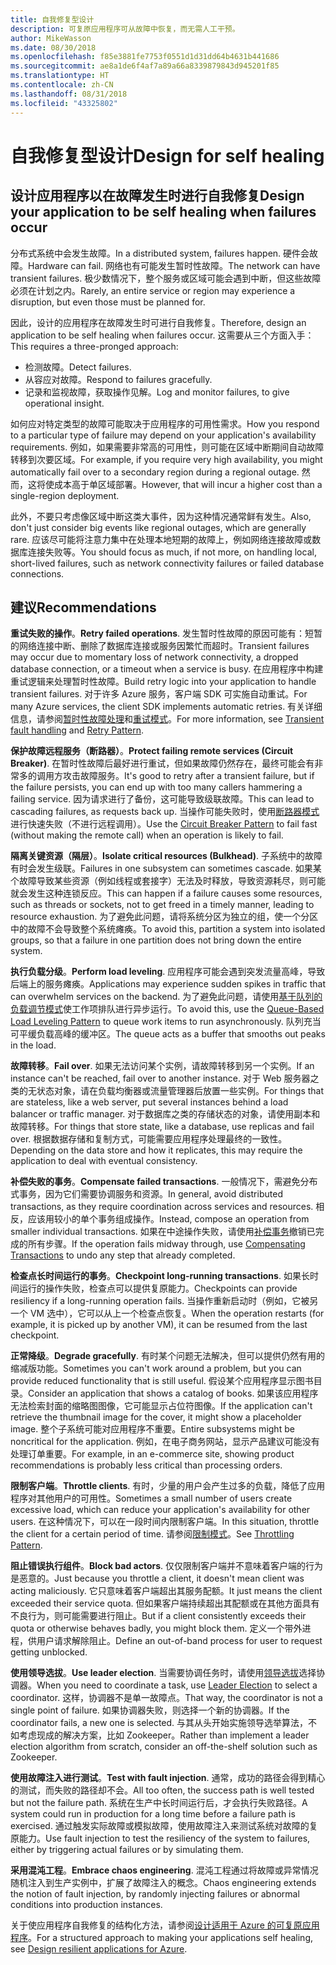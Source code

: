 ```yaml
---
title: 自我修复型设计
description: 可复原应用程序可从故障中恢复，而无需人工干预。
author: MikeWasson
ms.date: 08/30/2018
ms.openlocfilehash: f85e3881fe7753f0551d1d31dd64b4631b441686
ms.sourcegitcommit: ae8a1de6f4af7a89a66a8339879843d945201f85
ms.translationtype: HT
ms.contentlocale: zh-CN
ms.lasthandoff: 08/31/2018
ms.locfileid: "43325802"
---
```

# <a name="design-for-self-healing"></a><span data-ttu-id="9a97f-103">自我修复型设计</span><span class="sxs-lookup"><span data-stu-id="9a97f-103">Design for self healing</span></span>

## <a name="design-your-application-to-be-self-healing-when-failures-occur"></a><span data-ttu-id="9a97f-104">设计应用程序以在故障发生时进行自我修复</span><span class="sxs-lookup"><span data-stu-id="9a97f-104">Design your application to be self healing when failures occur</span></span>

<span data-ttu-id="9a97f-105">分布式系统中会发生故障。</span><span class="sxs-lookup"><span data-stu-id="9a97f-105">In a distributed system, failures happen.</span></span> <span data-ttu-id="9a97f-106">硬件会故障。</span><span class="sxs-lookup"><span data-stu-id="9a97f-106">Hardware can fail.</span></span> <span data-ttu-id="9a97f-107">网络也有可能发生暂时性故障。</span><span class="sxs-lookup"><span data-stu-id="9a97f-107">The network can have transient failures.</span></span> <span data-ttu-id="9a97f-108">极少数情况下，整个服务或区域可能会遇到中断，但这些故障必须在计划之内。</span><span class="sxs-lookup"><span data-stu-id="9a97f-108">Rarely, an entire service or region may experience a disruption, but even those must be planned for.</span></span>

<span data-ttu-id="9a97f-109">因此，设计的应用程序在故障发生时可进行自我修复。</span><span class="sxs-lookup"><span data-stu-id="9a97f-109">Therefore, design an application to be self healing when failures occur.</span></span> <span data-ttu-id="9a97f-110">这需要从三个方面入手：</span><span class="sxs-lookup"><span data-stu-id="9a97f-110">This requires a three-pronged approach:</span></span>

- <span data-ttu-id="9a97f-111">检测故障。</span><span class="sxs-lookup"><span data-stu-id="9a97f-111">Detect failures.</span></span>
- <span data-ttu-id="9a97f-112">从容应对故障。</span><span class="sxs-lookup"><span data-stu-id="9a97f-112">Respond to failures gracefully.</span></span>
- <span data-ttu-id="9a97f-113">记录和监视故障，获取操作见解。</span><span class="sxs-lookup"><span data-stu-id="9a97f-113">Log and monitor failures, to give operational insight.</span></span>

<span data-ttu-id="9a97f-114">如何应对特定类型的故障可能取决于应用程序的可用性需求。</span><span class="sxs-lookup"><span data-stu-id="9a97f-114">How you respond to a particular type of failure may depend on your application's availability requirements.</span></span> <span data-ttu-id="9a97f-115">例如，如果需要非常高的可用性，则可能在区域中断期间自动故障转移到次要区域。</span><span class="sxs-lookup"><span data-stu-id="9a97f-115">For example, if you require very high availability, you might automatically fail over to a secondary region during a regional outage.</span></span> <span data-ttu-id="9a97f-116">然而，这将使成本高于单区域部署。</span><span class="sxs-lookup"><span data-stu-id="9a97f-116">However, that will incur a higher cost than a single-region deployment.</span></span> 

<span data-ttu-id="9a97f-117">此外，不要只考虑像区域中断这类大事件，因为这种情况通常鲜有发生。</span><span class="sxs-lookup"><span data-stu-id="9a97f-117">Also, don't just consider big events like regional outages, which are generally rare.</span></span> <span data-ttu-id="9a97f-118">应该尽可能将注意力集中在处理本地短期的故障上，例如网络连接故障或数据库连接失败等。</span><span class="sxs-lookup"><span data-stu-id="9a97f-118">You should focus as much, if not more, on handling local, short-lived failures, such as network connectivity failures or failed database connections.</span></span>

## <a name="recommendations"></a><span data-ttu-id="9a97f-119">建议</span><span class="sxs-lookup"><span data-stu-id="9a97f-119">Recommendations</span></span>

<span data-ttu-id="9a97f-120">**重试失败的操作**。</span><span class="sxs-lookup"><span data-stu-id="9a97f-120">**Retry failed operations**.</span></span> <span data-ttu-id="9a97f-121">发生暂时性故障的原因可能有：短暂的网络连接中断、删除了数据库连接或服务因繁忙而超时。</span><span class="sxs-lookup"><span data-stu-id="9a97f-121">Transient failures may occur due to momentary loss of network connectivity, a dropped database connection, or a timeout when a service is busy.</span></span> <span data-ttu-id="9a97f-122">在应用程序中构建重试逻辑来处理暂时性故障。</span><span class="sxs-lookup"><span data-stu-id="9a97f-122">Build retry logic into your application to handle transient failures.</span></span> <span data-ttu-id="9a97f-123">对于许多 Azure 服务，客户端 SDK 可实施自动重试。</span><span class="sxs-lookup"><span data-stu-id="9a97f-123">For many Azure services, the client SDK implements automatic retries.</span></span> <span data-ttu-id="9a97f-124">有关详细信息，请参阅[暂时性故障处理][transient-fault-handling]和[重试模式][retry]。</span><span class="sxs-lookup"><span data-stu-id="9a97f-124">For more information, see [Transient fault handling][transient-fault-handling] and [Retry Pattern][retry].</span></span>

<span data-ttu-id="9a97f-125">**保护故障远程服务（断路器）**。</span><span class="sxs-lookup"><span data-stu-id="9a97f-125">**Protect failing remote services (Circuit Breaker)**.</span></span> <span data-ttu-id="9a97f-126">在暂时性故障后最好进行重试，但如果故障仍然存在，最终可能会有非常多的调用方攻击故障服务。</span><span class="sxs-lookup"><span data-stu-id="9a97f-126">It's good to retry after a transient failure, but if the failure persists, you can end up with too many callers hammering a failing service.</span></span> <span data-ttu-id="9a97f-127">因为请求进行了备份，这可能导致级联故障。</span><span class="sxs-lookup"><span data-stu-id="9a97f-127">This can lead to cascading failures, as requests back up.</span></span> <span data-ttu-id="9a97f-128">当操作可能失败时，使用[断路器模式][circuit-breaker]进行快速失败（不进行远程调用）。</span><span class="sxs-lookup"><span data-stu-id="9a97f-128">Use the [Circuit Breaker Pattern][circuit-breaker] to fail fast (without making the remote call) when an operation is likely to fail.</span></span>  

<span data-ttu-id="9a97f-129">**隔离关键资源（隔层）**。</span><span class="sxs-lookup"><span data-stu-id="9a97f-129">**Isolate critical resources (Bulkhead)**.</span></span> <span data-ttu-id="9a97f-130">子系统中的故障有时会发生级联。</span><span class="sxs-lookup"><span data-stu-id="9a97f-130">Failures in one subsystem can sometimes cascade.</span></span> <span data-ttu-id="9a97f-131">如果某个故障导致某些资源（例如线程或套接字）无法及时释放，导致资源耗尽，则可能就会发生这种连锁反应。</span><span class="sxs-lookup"><span data-stu-id="9a97f-131">This can happen if a failure causes some resources, such as threads or sockets, not to get freed in a timely manner, leading to resource exhaustion.</span></span> <span data-ttu-id="9a97f-132">为了避免此问题，请将系统分区为独立的组，使一个分区中的故障不会导致整个系统瘫痪。</span><span class="sxs-lookup"><span data-stu-id="9a97f-132">To avoid this, partition a system into isolated groups, so that a failure in one partition does not bring down the entire system.</span></span>  

<span data-ttu-id="9a97f-133">**执行负载分级**。</span><span class="sxs-lookup"><span data-stu-id="9a97f-133">**Perform load leveling**.</span></span> <span data-ttu-id="9a97f-134">应用程序可能会遇到突发流量高峰，导致后端上的服务瘫痪。</span><span class="sxs-lookup"><span data-stu-id="9a97f-134">Applications may experience sudden spikes in traffic that can overwhelm services on the backend.</span></span> <span data-ttu-id="9a97f-135">为了避免此问题，请使用[基于队列的负载调节模式][load-level]使工作项排队进行异步运行。</span><span class="sxs-lookup"><span data-stu-id="9a97f-135">To avoid this, use the [Queue-Based Load Leveling Pattern][load-level] to queue work items to run asynchronously.</span></span> <span data-ttu-id="9a97f-136">队列充当可平缓负载高峰的缓冲区。</span><span class="sxs-lookup"><span data-stu-id="9a97f-136">The queue acts as a buffer that smooths out peaks in the load.</span></span> 

<span data-ttu-id="9a97f-137">**故障转移**。</span><span class="sxs-lookup"><span data-stu-id="9a97f-137">**Fail over**.</span></span> <span data-ttu-id="9a97f-138">如果无法访问某个实例，请故障转移到另一个实例。</span><span class="sxs-lookup"><span data-stu-id="9a97f-138">If an instance can't be reached, fail over to another instance.</span></span> <span data-ttu-id="9a97f-139">对于 Web 服务器之类的无状态对象，请在负载均衡器或流量管理器后放置一些实例。</span><span class="sxs-lookup"><span data-stu-id="9a97f-139">For things that are stateless, like a web server, put several instances behind a load balancer or traffic manager.</span></span> <span data-ttu-id="9a97f-140">对于数据库之类的存储状态的对象，请使用副本和故障转移。</span><span class="sxs-lookup"><span data-stu-id="9a97f-140">For things that store state, like a database, use replicas and fail over.</span></span> <span data-ttu-id="9a97f-141">根据数据存储和复制方式，可能需要应用程序处理最终的一致性。</span><span class="sxs-lookup"><span data-stu-id="9a97f-141">Depending on the data store and how it replicates, this may require the application to deal with eventual consistency.</span></span> 

<span data-ttu-id="9a97f-142">**补偿失败的事务**。</span><span class="sxs-lookup"><span data-stu-id="9a97f-142">**Compensate failed transactions**.</span></span> <span data-ttu-id="9a97f-143">一般情况下，需避免分布式事务，因为它们需要协调服务和资源。</span><span class="sxs-lookup"><span data-stu-id="9a97f-143">In general, avoid distributed transactions, as they require coordination across services and resources.</span></span> <span data-ttu-id="9a97f-144">相反，应该用较小的单个事务组成操作。</span><span class="sxs-lookup"><span data-stu-id="9a97f-144">Instead, compose an operation from smaller individual transactions.</span></span> <span data-ttu-id="9a97f-145">如果在中途操作失败，请使用[补偿事务][compensating-transactions]撤销已完成的所有步骤。</span><span class="sxs-lookup"><span data-stu-id="9a97f-145">If the operation fails midway through, use [Compensating Transactions][compensating-transactions] to undo any step that already completed.</span></span> 

<span data-ttu-id="9a97f-146">**检查点长时间运行的事务**。</span><span class="sxs-lookup"><span data-stu-id="9a97f-146">**Checkpoint long-running transactions**.</span></span> <span data-ttu-id="9a97f-147">如果长时间运行的操作失败，检查点可以提供复原能力。</span><span class="sxs-lookup"><span data-stu-id="9a97f-147">Checkpoints can provide resiliency if a long-running operation fails.</span></span> <span data-ttu-id="9a97f-148">当操作重新启动时（例如，它被另一个 VM 选中），它可以从上一个检查点恢复。</span><span class="sxs-lookup"><span data-stu-id="9a97f-148">When the operation restarts (for example, it is picked up by another VM), it can be resumed from the last checkpoint.</span></span>

<span data-ttu-id="9a97f-149">**正常降级**。</span><span class="sxs-lookup"><span data-stu-id="9a97f-149">**Degrade gracefully**.</span></span> <span data-ttu-id="9a97f-150">有时某个问题无法解决，但可以提供仍然有用的缩减版功能。</span><span class="sxs-lookup"><span data-stu-id="9a97f-150">Sometimes you can't work around a problem, but you can provide reduced functionality that is still useful.</span></span> <span data-ttu-id="9a97f-151">假设某个应用程序显示图书目录。</span><span class="sxs-lookup"><span data-stu-id="9a97f-151">Consider an application that shows a catalog of books.</span></span> <span data-ttu-id="9a97f-152">如果该应用程序无法检索封面的缩略图图像，它可能显示占位符图像。</span><span class="sxs-lookup"><span data-stu-id="9a97f-152">If the application can't retrieve the thumbnail image for the cover, it might show a placeholder image.</span></span> <span data-ttu-id="9a97f-153">整个子系统可能对应用程序不重要。</span><span class="sxs-lookup"><span data-stu-id="9a97f-153">Entire subsystems might be noncritical for the application.</span></span> <span data-ttu-id="9a97f-154">例如，在电子商务网站，显示产品建议可能没有处理订单重要。</span><span class="sxs-lookup"><span data-stu-id="9a97f-154">For example, in an e-commerce site, showing product recommendations is probably less critical than processing orders.</span></span>

<span data-ttu-id="9a97f-155">**限制客户端**。</span><span class="sxs-lookup"><span data-stu-id="9a97f-155">**Throttle clients**.</span></span> <span data-ttu-id="9a97f-156">有时，少量的用户会产生过多的负载，降低了应用程序对其他用户的可用性。</span><span class="sxs-lookup"><span data-stu-id="9a97f-156">Sometimes a small number of users create excessive load, which can reduce your application's availability for other users.</span></span> <span data-ttu-id="9a97f-157">在这种情况下，可以在一段时间内限制客户端。</span><span class="sxs-lookup"><span data-stu-id="9a97f-157">In this situation, throttle the client for a certain period of time.</span></span> <span data-ttu-id="9a97f-158">请参阅[限制模式][throttle]。</span><span class="sxs-lookup"><span data-stu-id="9a97f-158">See [Throttling Pattern][throttle].</span></span>

<span data-ttu-id="9a97f-159">**阻止错误执行组件**。</span><span class="sxs-lookup"><span data-stu-id="9a97f-159">**Block bad actors**.</span></span> <span data-ttu-id="9a97f-160">仅仅限制客户端并不意味着客户端的行为是恶意的。</span><span class="sxs-lookup"><span data-stu-id="9a97f-160">Just because you throttle a client, it doesn't mean client was acting maliciously.</span></span> <span data-ttu-id="9a97f-161">它只意味着客户端超出其服务配额。</span><span class="sxs-lookup"><span data-stu-id="9a97f-161">It just means the client exceeded their service quota.</span></span> <span data-ttu-id="9a97f-162">但如果客户端持续超出其配额或在其他方面具有不良行为，则可能需要进行阻止。</span><span class="sxs-lookup"><span data-stu-id="9a97f-162">But if a client consistently exceeds their quota or otherwise behaves badly, you might block them.</span></span> <span data-ttu-id="9a97f-163">定义一个带外进程，供用户请求解除阻止。</span><span class="sxs-lookup"><span data-stu-id="9a97f-163">Define an out-of-band process for user to request getting unblocked.</span></span>

<span data-ttu-id="9a97f-164">**使用领导选拔**。</span><span class="sxs-lookup"><span data-stu-id="9a97f-164">**Use leader election**.</span></span> <span data-ttu-id="9a97f-165">当需要协调任务时，请使用[领导选拔][leader-election]选择协调器。</span><span class="sxs-lookup"><span data-stu-id="9a97f-165">When you need to coordinate a task, use [Leader Election][leader-election] to select a coordinator.</span></span> <span data-ttu-id="9a97f-166">这样，协调器不是单一故障点。</span><span class="sxs-lookup"><span data-stu-id="9a97f-166">That way, the coordinator is not a single point of failure.</span></span> <span data-ttu-id="9a97f-167">如果协调器失败，则选择一个新的协调器。</span><span class="sxs-lookup"><span data-stu-id="9a97f-167">If the coordinator fails, a new one is selected.</span></span> <span data-ttu-id="9a97f-168">与其从头开始实施领导选举算法，不如考虑现成的解决方案，比如 Zookeeper。</span><span class="sxs-lookup"><span data-stu-id="9a97f-168">Rather than implement a leader election algorithm from scratch, consider an off-the-shelf solution such as Zookeeper.</span></span>  

<span data-ttu-id="9a97f-169">**使用故障注入进行测试**。</span><span class="sxs-lookup"><span data-stu-id="9a97f-169">**Test with fault injection**.</span></span> <span data-ttu-id="9a97f-170">通常，成功的路径会得到精心的测试，而失败的路径却不会。</span><span class="sxs-lookup"><span data-stu-id="9a97f-170">All too often, the success path is well tested but not the failure path.</span></span> <span data-ttu-id="9a97f-171">系统在生产中长时间运行后，才会执行失败路径。</span><span class="sxs-lookup"><span data-stu-id="9a97f-171">A system could run in production for a long time before a failure path is exercised.</span></span> <span data-ttu-id="9a97f-172">通过触发实际故障或模拟故障，使用故障注入来测试系统对故障的复原能力。</span><span class="sxs-lookup"><span data-stu-id="9a97f-172">Use fault injection to test the resiliency of the system to failures, either by triggering actual failures or by simulating them.</span></span> 

<span data-ttu-id="9a97f-173">**采用混沌工程**。</span><span class="sxs-lookup"><span data-stu-id="9a97f-173">**Embrace chaos engineering**.</span></span> <span data-ttu-id="9a97f-174">混沌工程通过将故障或异常情况随机注入到生产实例中，扩展了故障注入的概念。</span><span class="sxs-lookup"><span data-stu-id="9a97f-174">Chaos engineering extends the notion of fault injection, by randomly injecting failures or abnormal conditions into production instances.</span></span> 

<span data-ttu-id="9a97f-175">关于使应用程序自我修复的结构化方法，请参阅[设计适用于 Azure 的可复原应用程序][resiliency-overview]。</span><span class="sxs-lookup"><span data-stu-id="9a97f-175">For a structured approach to making your applications self healing, see [Design resilient applications for Azure][resiliency-overview].</span></span>  

[circuit-breaker]: ../../patterns/circuit-breaker.md
[compensating-transactions]: ../../patterns/compensating-transaction.md
[leader-election]: ../../patterns/leader-election.md
[load-level]: ../../patterns/queue-based-load-leveling.md
[resiliency-overview]: ../../resiliency/index.md
[retry]: ../../patterns/retry.md
[throttle]: ../../patterns/throttling.md
[transient-fault-handling]: ../../best-practices/transient-faults.md

